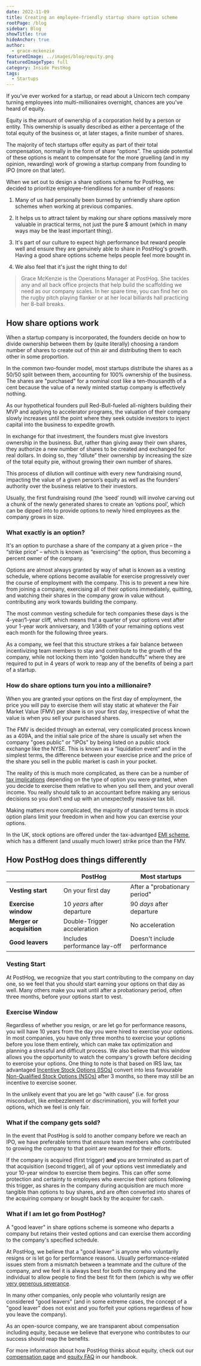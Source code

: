 ```yaml
---
date: 2022-11-09
title: Creating an employee-friendly startup share option scheme
rootPage: /blog
sidebar: Blog
showTitle: true
hideAnchor: true
author:
  - grace-mckenzie
featuredImage: ../images/blog/equity.png
featuredImageType: full
category: Inside PostHog
tags:
  - Startups
---
```


If you’ve ever worked for a startup, or read about a Unicorn tech company turning employees into multi-millionaires overnight, chances are you've heard of equity.

Equity is the amount of ownership of a corporation held by a person or entity. This ownership is usually described as either a percentage of the total equity of the business or, at later stages, a finite number of shares. 

The majority of tech startups offer equity as part of their total compensation, normally in the form of share “options”. The upside potential of these options is meant to compensate for the more gruelling (and in my opinion, rewarding) work of growing a startup company from founding to IPO (more on that later).

When we set out to design a share options scheme for PostHog, we decided to prioritize employee-friendliness for a number of reasons:

1. Many of us had personally been burned by unfriendly share option schemes when working at previous companies.

2. It helps us to attract talent by making our share options massively more valuable in practical terms, not just the pure $ amount (which in many ways may be the least important thing).

3. It's part of our culture to expect high performance but reward people well and ensure they are genuinely able to share in PostHog's growth. Having a good share options scheme helps people feel more bought in.

4. We also feel that it's just the right thing to do!

> Grace McKenzie is the Operations Manager at PostHog. She tackles any and all back office projects that help build the scaffolding we need as our company scales. In her spare time, you can find her on the rugby pitch playing flanker or at her local billiards hall practicing her 8-ball breaks.

## How share options work

When a startup company is incorporated, the founders decide on how to divide ownership between them by (quite literally) choosing a random number of shares to create out of thin air and distributing them to each other in some proportion. 

In the common two-founder model, most startups distribute the shares as a 50/50 split between them, accounting for 100% ownership of the business. The shares are "purchased" for a nominal cost like a ten-thousandth of a cent because the value of a newly minted startup company is effectively nothing.

As our hypothetical founders pull Red-Bull-fueled all-nighters building their MVP and applying to accelerator programs, the valuation of their company slowly increases until the point where they seek outside investors to inject capital into the business to expedite growth. 

In exchange for that investment, the founders must give investors ownership in the business. But, rather than giving away their own shares, they authorize a new number of shares to be created and exchanged for real dollars. In doing so, they “dilute” their ownership by increasing the size of the total equity pie, without growing their own number of shares. 

This process of dilution will continue with every new fundraising round, impacting the value of a given person’s equity as well as the founders’ authority over the business relative to their investors.

Usually, the first fundraising round (the ‘seed’ round) will involve carving out a chunk of the newly generated shares to create an ‘options pool’, which can be dipped into to provide options to newly hired employees as the company grows in size. 

### What exactly is an option? 

It's an option to purchase a share of the company at a given price – the “strike price” – which is known as “exercising” the option, thus becoming a percent owner of the company. 

Options are almost always granted by way of what is known as a vesting schedule, where options become available for exercise progressively over the course of employment with the company. This is to prevent a new hire from joining a company, exercising all of their options immediately, quitting, and watching their shares in the company grow in value without contributing any work towards building the company. 

The most common vesting schedule for tech companies these days is the 4-year/1-year cliff, which means that a quarter of your options vest after your 1-year work anniversary, and 1/36th of your remaining options vest each month for the following three years. 

As a company, we feel that this structure strikes a fair balance between incentivizing team members to stay and contribute to the growth of the company, while not locking them into “golden handcuffs” where they are required to put in 4 years of work to reap any of the benefits of being a part of a startup.

### How do share options turn you into a millionaire? 

When you are granted your options on the first day of employment, the price you will pay to exercise them will stay static at whatever the Fair Market Value (FMV) per share is on your first day, irrespective of what the value is when you sell your purchased shares. 

The FMV is decided through an external, very complicated process known as a 409A, and the initial sale price of the share is usually set when the company "goes public" or "IPOs" by being listed on a public stock exchange like the NYSE. This is known as a “liquidation event” and in the simplest terms, the difference between your exercise price and the price of the share you sell in the public market is cash in your pocket. 

The reality of this is much more complicated, as there can be a number of [tax implications](https://secfi.com/learn/exercise-stock-options-tax-implications) depending on the type of option you were granted, when you decide to exercise them relative to when you sell them, and your overall income. You really should talk to an accountant before making any serious decisions so you don’t end up with an unexpectedly massive tax bill.

Making matters more complicated, the majority of standard terms in stock option plans limit your freedom in when and how you can exercise your options.

In the UK, stock options are offered under the tax-advantged [EMI scheme](https://theaccountancycloud.com/blogs/everything-you-need-to-know-about-the-emi-scheme), which has a different (and usually much lower) strike price than the FMV.

## How PostHog does things differently

|                           | **PostHog**                 | **Most startups**           |
|---------------------------|-----------------------------|------------------------------|
| **Vesting start**        | On your first day           | After a "probationary period"|
| **Exercise window**      | 10 _years_ after departure  | 90 _days_ after departure    |
| **Merger or acquisition** | Double-Trigger acceleration | No acceleration              |
| **Good leavers**         | Includes performance lay-off| Doesn't include performance  |

### Vesting Start

At PostHog, we recognize that you start contributing to the company on day one, so we feel that you should start earning your options on that day as well. Many others make you wait until after a probationary period, often three months, before your options start to vest.

### Exercise Window

Regardless of whether you resign, or are let go for performance reasons, you will have 10 years from the day you were hired to exercise your options. In most companies, you have only three months to exercise your options before you lose them entirely, which can make tax optimization and planning a stressful and difficult process. We also believe that this window allows you the opportunity to watch the company's growth before deciding to exercise your options. One thing to note is that based on IRS law, tax advantaged [Incentive Stock Options (ISOs)](https://www.investopedia.com/terms/i/iso.asp) convert into less favourable [Non-Qualified Stock Options (NSOs)](https://www.investopedia.com/terms/n/nso.asp) after 3 months, so there may still be an incentive to exercise sooner.

In the unlikely event that you are let go “with cause” (i.e. for gross misconduct, like embezzlement or discrimination), you will forfeit your options, which we feel is only fair.

### What if the company gets sold?

In the event that PostHog is sold to another company before we reach an IPO, we have preferable terms that ensure team members who contributed to growing the company to that point are rewarded for their efforts. 

If the company is acquired (first trigger) **and** you are terminated as part of that acquisition (second trigger), all of your options vest immediately and your 10-year window to exercise them begins. This can offer some protection and certainty to employees who exercise their options following this trigger, as shares in the company during acquisition are much more tangible than options to buy shares, and are often converted into shares of the acquiring company or bought back by the acquirer for cash.

### What if I am let go from PostHog?

A "good leaver" in share options scheme is someone who departs a company but retains their vested options and can exercise them according to the company's specified schedule. 

At PostHog, we believe that a "good leaver" is anyone who voluntarily resigns or is let go for performance reasons. Usually performance-related issues stem from a mismatch between a teammate and the culture of the company, and we feel it is always best for both the company and the individual to allow people to find the best fit for them (which is why we offer [very generous severance](https://posthog.com/handbook/people/compensation#severance).

In many other companies, only people who voluntarily resign are considered "good leavers" (and in some extreme cases, the concept of a "good leaver" does not exist and you forfeit your options regardless of how you leave the company).

As an open-source company, we are transparent about compensation including equity, because we believe that everyone who contributes to our success should reap the benefits. 

For more information about how PostHog thinks about equity, check out our [compensation page](/handbook/people/compensation) and [equity FAQ](/handbook/people/share-options) in our handbook.
